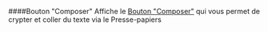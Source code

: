 ####Bouton "Composer"
Affiche le [Bouton "Composer"](/buttons#button_compose) qui vous permet de crypter et coller du texte via le Presse-papiers

